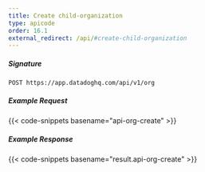 ```yaml
---
title: Create child-organization
type: apicode
order: 16.1
external_redirect: /api/#create-child-organization
---
```


##### Signature
`POST https://app.datadoghq.com/api/v1/org`
##### Example Request
{{< code-snippets basename="api-org-create" >}}
##### Example Response
{{< code-snippets basename="result.api-org-create" >}}
